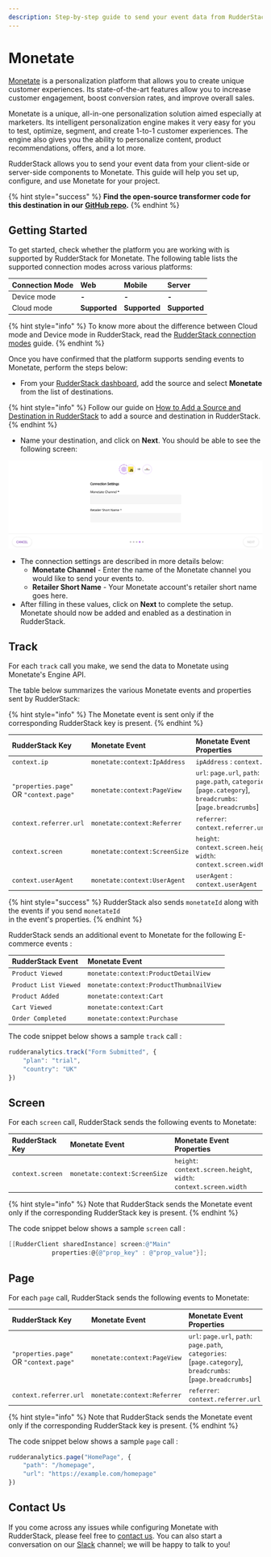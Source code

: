 ```yaml
---
description: Step-by-step guide to send your event data from RudderStack to Monetate.
---
```


# Monetate

[Monetate](https://monetate.com/) is a personalization platform that allows you to create unique customer experiences. Its state-of-the-art features allow you to increase customer engagement, boost conversion rates, and improve overall sales.

Monetate is a unique, all-in-one personalization solution aimed especially at marketers. Its intelligent personalization engine makes it very easy for you to test, optimize, segment, and create 1-to-1 customer experiences. The engine also gives you the ability to personalize content, product recommendations, offers, and a lot more.  
  
RudderStack allows you to send your event data from your client-side or server-side components to Monetate. This guide will help you set up, configure, and use Monetate for your project.

{% hint style="success" %}
**Find the open-source transformer code for this destination in our** [**GitHub repo**](https://github.com/rudderlabs/rudder-transformer/tree/master/v0/destinations/monetate)**.**
{% endhint %}

## Getting Started

To get started, check whether the platform you are working with is supported by RudderStack for Monetate. The following table lists the supported connection modes across various platforms:

| **Connection Mode** | **Web** | **Mobile** | **Server** |
| :--- | :--- | :--- | :--- |
| Device mode | **-** | **-** | **-** |
| Cloud mode | **Supported** | **Supported** | **Supported** |

{% hint style="info" %}
To know more about the difference between Cloud mode and Device mode in RudderStack, read the [RudderStack connection modes](https://docs.rudderstack.com/get-started/rudderstack-connection-modes) guide.
{% endhint %}

Once you have confirmed that the platform supports sending events to Monetate, perform the steps below:

* From your [RudderStack dashboard](https://app.rudderlabs.com/), add the source and select **Monetate** from the list of destinations.

{% hint style="info" %}
Follow our guide on [How to Add a Source and Destination in RudderStack](https://docs.rudderstack.com/how-to-guides/adding-source-and-destination-rudderstack) to add a source and destination in RudderStack.
{% endhint %}

* Name your destination, and click on **Next**. You should be able to see the following screen:

![Connection Settings for Monetate](../.gitbook/assets/image%20%286%29.png)

* The connection settings are described in more details below:
  * **Monetate Channel** - Enter the name of the Monetate channel you would like to send your events to.
  * **Retailer Short Name** - Your Monetate account's retailer short name goes here.
* After filling in these values, click on **Next** to complete the setup. Monetate should now be added and enabled as a destination in RudderStack.

## Track

For each `track` call you make, we send the data to Monetate using Monetate's Engine API.

The table below summarizes the various Monetate events and properties sent by RudderStack: 

{% hint style="info" %}
The Monetate event is sent only if the corresponding RudderStack key is present.
{% endhint %}

| RudderStack Key | Monetate Event | Monetate Event Properties |
| :--- | :--- | :--- |
| `context.ip` | `monetate:context:IpAddress` | `ipAddress` : `context.ip` |
| `"properties.page"` OR `"context.page"` | `monetate:context:PageView` | `url`: `page.url`, `path`: `page.path`, `categories`: \[`page.category`\], `breadcrumbs`: \[`page.breadcrumbs`\] |
| `context.referrer.url` | `monetate:context:Referrer` | `referrer`: `context.referrer.url` |
| `context.screen` | `monetate:context:ScreenSize` | `height`: `context.screen.height`, `width`: `context.screen.width` |
| `context.userAgent` | `monetate:context:UserAgent` | `userAgent` : `context.userAgent` |

{% hint style="success" %}
RudderStack also sends `monetateId` along with the events if you send `monetateId`  
in the event's properties.
{% endhint %}

RudderStack sends an additional event to Monetate for the following E-commerce events :

| RudderStack Event | Monetate Event |
| :--- | :--- |
| `Product Viewed` | `monetate:context:ProductDetailView` |
| `Product List Viewed` | `monetate:context:ProductThumbnailView` |
| `Product Added` | `monetate:context:Cart` |
| `Cart Viewed` | `monetate:context:Cart` |
| `Order Completed` | `monetate:context:Purchase` |

The code snippet below shows a sample `track` call : 

```javascript
rudderanalytics.track("Form Submitted", {
    "plan": "trial",
    "country": "UK"
})
```

## Screen

For each `screen` call, RudderStack sends the following events to Monetate:

| RudderStack Key | Monetate Event | Monetate Event Properties |
| :--- | :--- | :--- |
| `context.screen` | `monetate:context:ScreenSize` | `height`: `context.screen.height`, `width`: `context.screen.width` |

{% hint style="info" %}
Note that RudderStack sends the Monetate event only if the corresponding RudderStack key is present.
{% endhint %}

The code snippet below shows a sample `screen` call : 

```objectivec
[[RudderClient sharedInstance] screen:@"Main" 
            properties:@{@"prop_key" : @"prop_value"}];
```

## Page

For each `page` call, RudderStack sends the following events to Monetate:

| RudderStack Key | Monetate Event | Monetate Event Properties |
| :--- | :--- | :--- |
| `"properties.page"` OR `"context.page"` | `monetate:context:PageView` | `url`: `page.url`, `path`: `page.path`, `categories`: \[`page.category`\], `breadcrumbs`: \[`page.breadcrumbs`\] |
| `context.referrer.url` | `monetate:context:Referrer` | `referrer`: `context.referrer.url` |

{% hint style="info" %}
Note that RudderStack sends the Monetate event only if the corresponding RudderStack key is present.
{% endhint %}

The code snippet below shows a sample `page` call : 

```javascript
rudderanalytics.page("HomePage", {
    "path": "/homepage",
    "url": "https://example.com/homepage"
})
```

## Contact Us

If you come across any issues while configuring Monetate with RudderStack, please feel free to [contact us](mailto:%20contact@rudderstack.com). You can also start a conversation on our [Slack](https://resources.rudderstack.com/join-rudderstack-slack) channel; we will be happy to talk to you!

